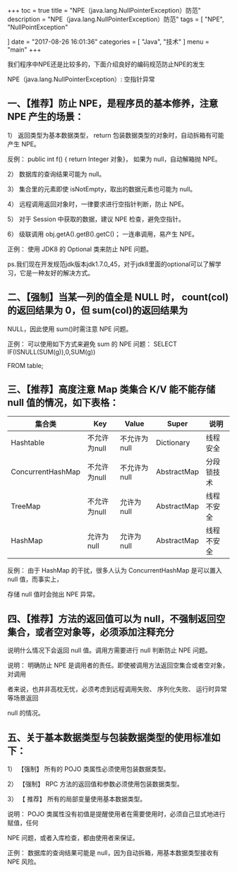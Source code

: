 +++
toc = true
title = "NPE（java.lang.NullPointerException）防范"
description = "NPE（java.lang.NullPointerException）防范"
tags = [
    "NPE",
	"NullPointException"

]
date = "2017-08-26 16:01:36"
categories = [
    "Java",
    "技术"
]
menu = "main"
+++


我们程序中NPE还是比较多的，下面介绍良好的编码规范防止NPE的发生

NPE（java.lang.NullPointerException）: 空指针异常



## 一、【推荐】防止 NPE，是程序员的基本修养，注意 NPE 产生的场景：

1） 返回类型为基本数据类型， return 包装数据类型的对象时，自动拆箱有可能产生 NPE。

反例： public int f() { return Integer 对象}， 如果为 null，自动解箱抛 NPE。

2） 数据库的查询结果可能为 null。

3） 集合里的元素即使 isNotEmpty，取出的数据元素也可能为 null。

4） 远程调用返回对象时，一律要求进行空指针判断，防止 NPE。

5） 对于 Session 中获取的数据，建议 NPE 检查，避免空指针。

6） 级联调用 obj.getA().getB().getC()； 一连串调用，易产生 NPE。

正例： 使用 JDK8 的 Optional 类来防止 NPE 问题。

ps.我们现在开发规范jdk版本jdk1.7.0_45，对于jdk8里面的optional可以了解学习，它是一种友好的解决方式。



## 二、【强制】当某一列的值全是 NULL 时， count(col)的返回结果为 0，但 sum(col)的返回结果为

NULL，因此使用 sum()时需注意 NPE 问题。

正例： 可以使用如下方式来避免 sum 的 NPE 问题： SELECT IF(ISNULL(SUM(g)),0,SUM(g))

FROM table;



## 三、【推荐】高度注意 Map 类集合 K/V 能不能存储 null 值的情况，如下表格：

|集合类|Key|Value|Super|说明|
|-----|----|----|------|---|
|Hashtable|不允许为null|不允许为null|Dictionary|线程安全|
|ConcurrentHashMap|不允许为null|不允许为null|AbstractMap|分段锁技术|
|TreeMap|不允许为null|允许为null|AbstractMap|线程不安全|
|HashMap|允许为null|允许为null|	AbstractMap|线程不安全|

反例： 由于 HashMap 的干扰，很多人认为 ConcurrentHashMap 是可以置入 null 值，而事实上，

存储 null 值时会抛出 NPE 异常。



## 四、【推荐】方法的返回值可以为 null，不强制返回空集合，或者空对象等，必须添加注释充分

说明什么情况下会返回 null 值。调用方需要进行 null 判断防止 NPE 问题。

说明： 明确防止 NPE 是调用者的责任。即使被调用方法返回空集合或者空对象，对调用

者来说，也并非高枕无忧，必须考虑到远程调用失败、 序列化失败、 运行时异常等场景返回

null 的情况。



## 五、关于基本数据类型与包装数据类型的使用标准如下：

1） 【强制】 所有的 POJO 类属性必须使用包装数据类型。

2） 【强制】 RPC 方法的返回值和参数必须使用包装数据类型。

3） 【 推荐】 所有的局部变量使用基本数据类型。

说明： POJO 类属性没有初值是提醒使用者在需要使用时，必须自己显式地进行赋值，任何

NPE 问题，或者入库检查，都由使用者来保证。

正例： 数据库的查询结果可能是 null，因为自动拆箱，用基本数据类型接收有 NPE 风险。